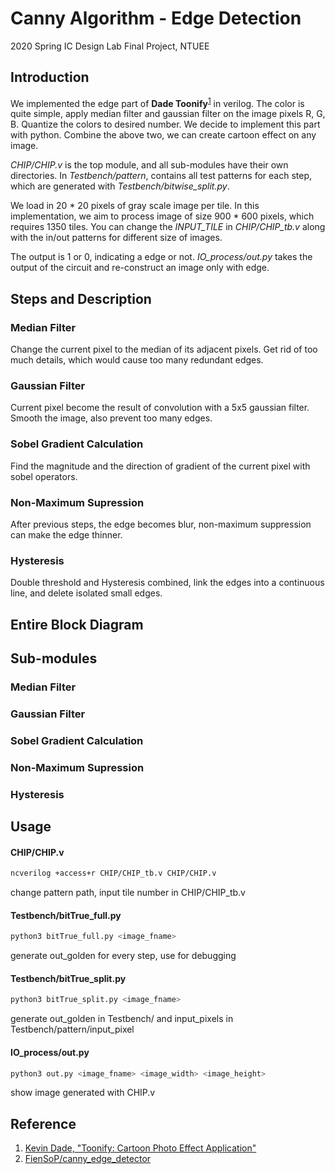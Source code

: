 # Canny Algorithm - Edge Detection

2020 Spring IC Design Lab Final Project, NTUEE

## Introduction
We implemented the edge part of **Dade Toonify**<sup>[1](#Reference)</sup> in verilog. The color is quite simple, apply median filter and gaussian filter on the image pixels R, G, B. Quantize the colors to desired number. We decide to implement this part with python. Combine the above two, we can create cartoon effect on any image.

*CHIP/CHIP.v* is the top module, and all sub-modules have their own directories. In *Testbench/pattern*, contains all test patterns for each step, which are generated with *Testbench/bitwise_split.py*.

We load in 20 * 20 pixels of gray scale image per tile. In this implementation, we aim to process image of size 900 * 600 pixels, which requires 1350 tiles. You can change the *INPUT_TILE* in *CHIP/CHIP_tb.v* along with the in/out patterns for different size of images.

The output is 1 or 0, indicating a edge or not. *IO_process/out.py* takes the output of the circuit and re-construct an image only with edge.

## Steps and Description
### Median Filter
Change the current pixel to the median of its adjacent pixels. Get rid of too much details, which would cause too many redundant edges.
### Gaussian Filter
Current pixel become the result of convolution with a 5x5 gaussian filter. Smooth the image, also prevent too many edges.
### Sobel Gradient Calculation
Find the magnitude and the direction of gradient of the current pixel with sobel operators.
### Non-Maximum Supression
After previous steps, the edge becomes blur, non-maximum suppression can make the edge thinner.
### Hysteresis
Double threshold and Hysteresis combined, link the edges into a continuous line, and delete isolated small edges.

## Entire Block Diagram

## Sub-modules
### Median Filter
### Gaussian Filter
### Sobel Gradient Calculation
### Non-Maximum Supression
### Hysteresis

## Usage
#### CHIP/CHIP.v
```bash
ncverilog +access+r CHIP/CHIP_tb.v CHIP/CHIP.v
```
change pattern path, input tile number in CHIP/CHIP_tb.v
#### Testbench/bitTrue_full.py
```bash
python3 bitTrue_full.py <image_fname>
```
generate out_golden for every step, use for debugging
#### Testbench/bitTrue_split.py
```bash
python3 bitTrue_split.py <image_fname>
```
generate out_golden in Testbench/ and input_pixels in Testbench/pattern/input_pixel
#### IO_process/out.py
```bash
python3 out.py <image_fname> <image_width> <image_height>
```
show image generated with CHIP.v
## Reference
1. [Kevin Dade, "Toonify: Cartoon Photo Effect Application"](https://stacks.stanford.edu/file/druid:yt916dh6570/Dade_Toonify.pdf?fbclid=IwAR1gOlnXmNU__UuYD7Nf0CCpfYra8a3TEcoqNKSrLZkzdsH3rN_HOahgmfU)
2. [FienSoP/canny_edge_detector](https://github.com/FienSoP/canny_edge_detector)
